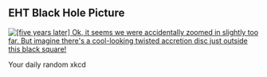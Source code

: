 ## EHT Black Hole Picture
[![[five years later] Ok, it seems we were accidentally zoomed in slightly too far. But imagine there's a cool-looking twisted accretion disc just outside this black square!](https://imgs.xkcd.com/comics/eht_black_hole_picture.png)](https://xkcd.com/2133/ "[five years later] Ok, it seems we were accidentally zoomed in slightly too far. But imagine there's a cool-looking twisted accretion disc just outside this black square!")

Your daily random xkcd
